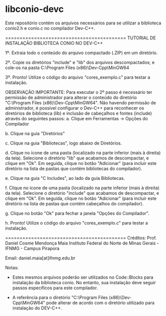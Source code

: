 # libconio-devc
Este repositório contém os arquivos necessários para se utilizar a biblioteca conio2.h e conio.c no compilador Dev-C++.

==========================================
TUTORIAL DE INSTALAÇÃO BIBLIOTECA CONIO NO DEV-C++

1º. Extraia todo o conteúdo do arquivo compactado (.ZIP) em um diretório.

2º. Copie os diretórios "include" e "lib" dos arquivos descompactados; e cole-os na pasta C:\Program Files (x86)\Dev-Cpp\MinGW64  

3º. Pronto! Utilize o código do arquivo "cores_exemplo.c" para testar a instalação.



OBSERVAÇÃO IMPORTANTE: Para executar o 2º passo é necessário ter permissão de administrador para alterar o conteúdo 
do diretório "C:\Program Files (x86)\Dev-Cpp\MinGW64". Não havendo permissão de administrador, é possível configurar 
o Dev-C++ para reconhecer os diretórios de biblioteca (lib) e inclusão de cabeçalhos e fontes (include) através do seguintes passos:
a. Clique em Ferramentas -> Opções do Compilador

b. Clique na guia "Diretórios"

c. Clique na guia "Bibliotecas", logo abaixo de Diretórios.

d. Clique no ícone de uma pasta (localizado na parte inferior (mais à direita) da tela). Selecione o diretório "lib" que acabamos de descompactar, e clique em "Ok".
Em seguida, clique no botão "Adicionar" (para incluir este diretório na lista de pastas que contém bibliotecas do compilador).

e. Clique na guia "C Includes", ao lado da guia Bibliotecas.

f. Clique no ícone de uma pasta (localizado na parte inferior (mais à direita) da tela). Selecione o diretório "include" que acabamos de descompactar, e clique em "Ok".
Em seguida, clique no botão "Adicionar" (para incluir este diretório na lista de pastas que contém cabeçalhos do compilador).

g. Clique no botão "Ok" para fechar a janela "Opções do Compilador".

h. Pronto! Utilize o código do arquivo "cores_exemplo.c" para testar a instalação.


==========================================
Créditos:
Prof. Daniel Cosme Mendonça Maia
Instituto Federal do Norte de Minas Gerais - IFNMG - Campus Pirapora

Email: daniel.maia[at]ifnmg.edu.br

Notas:
* Estes mesmos arquivos poderão ser utilizados no Code::Blocks para instalação da biblioteca conio. No entanto, sua instalação deve seguir passos específicos
para este compilador.

* A referência para o diretório "C:\Program Files (x86)\Dev-Cpp\MinGW64" pode alterar de acordo com o diretório utilizado para instalação do DEV-C++.


